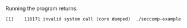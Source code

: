 
Running the program returns:

```
[1]    116171 invalid system call (core dumped)  ./seccomp-example
```
